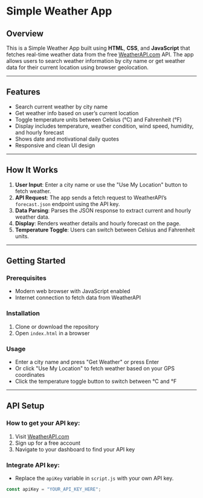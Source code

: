 # Simple Weather App

## Overview  
This is a Simple Weather App built using **HTML**, **CSS**, and **JavaScript** that fetches real-time weather data from the free [WeatherAPI.com](https://www.weatherapi.com/) API. The app allows users to search weather information by city name or get weather data for their current location using browser geolocation.

---

## Features  
- Search current weather by city name  
- Get weather info based on user’s current location  
- Toggle temperature units between Celsius (°C) and Fahrenheit (°F)  
- Display includes temperature, weather condition, wind speed, humidity, and hourly forecast  
- Shows date and motivational daily quotes  
- Responsive and clean UI design

---

## How It Works  
1. **User Input**: Enter a city name or use the "Use My Location" button to fetch weather.  
2. **API Request**: The app sends a fetch request to WeatherAPI’s `forecast.json` endpoint using the API key.  
3. **Data Parsing**: Parses the JSON response to extract current and hourly weather data.  
4. **Display**: Renders weather details and hourly forecast on the page.  
5. **Temperature Toggle**: Users can switch between Celsius and Fahrenheit units.

---

## Getting Started

### Prerequisites  
- Modern web browser with JavaScript enabled  
- Internet connection to fetch data from WeatherAPI

### Installation  
1. Clone or download the repository  
2. Open `index.html` in a browser

### Usage  
- Enter a city name and press "Get Weather" or press Enter  
- Or click "Use My Location" to fetch weather based on your GPS coordinates  
- Click the temperature toggle button to switch between °C and °F

---

## API Setup  

### How to get your API key:  
1. Visit [WeatherAPI.com](https://www.weatherapi.com/)  
2. Sign up for a free account  
3. Navigate to your dashboard to find your API key  

### Integrate API key:  
- Replace the `apiKey` variable in `script.js` with your own API key.  
```js
const apiKey = "YOUR_API_KEY_HERE";
